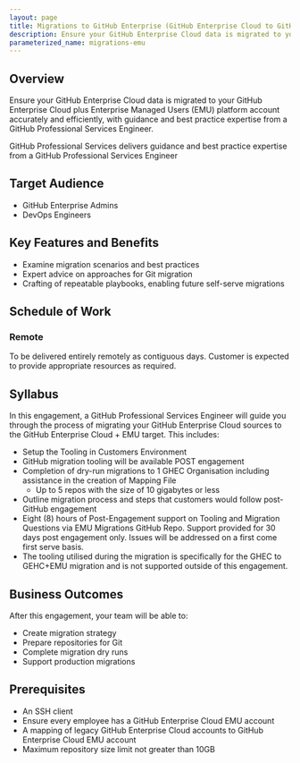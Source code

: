 ```yaml
---
layout: page
title: Migrations to GitHub Enterprise (GitHub Enterprise Cloud to GitHub Enterprise Cloud EMU)
description: Ensure your GitHub Enterprise Cloud data is migrated to your GitHub Enterprise Cloud plus Enterprise Managed Users (EMU) platform account accurately and efficiently.
parameterized_name: migrations-emu
---
```


## Overview

Ensure your GitHub Enterprise Cloud data is migrated to your GitHub Enterprise Cloud plus Enterprise Managed Users (EMU) platform account accurately and efficiently, with guidance and best practice expertise from a GitHub Professional Services Engineer.

GitHub Professional Services delivers guidance and best practice expertise from a GitHub Professional Services Engineer

## Target Audience

- GitHub Enterprise Admins
- DevOps Engineers

## Key Features and Benefits

- Examine migration scenarios and best practices
- Expert advice on approaches for Git migration
- Crafting of repeatable playbooks, enabling future self-serve migrations

## Schedule of Work

### Remote

To be delivered entirely remotely as contiguous days. Customer is expected to provide appropriate resources as required.

## Syllabus

In this engagement, a GitHub Professional Services Engineer will guide you through the process of migrating your GitHub Enterprise Cloud sources to the GitHub Enterprise Cloud + EMU target. This includes:

- Setup the Tooling in Customers Environment
- GitHub migration tooling will be available POST engagement
- Completion of dry-run migrations to 1 GHEC Organisation including assistance in the creation of Mapping File
  - Up to 5 repos with the size of 10 gigabytes or less
- Outline migration process and steps that customers would follow post-GitHub engagement
- Eight (8) hours of Post-Engagement support on Tooling and Migration Questions via EMU Migrations GitHub Repo. Support provided for 30 days post engagement only. Issues will be addressed on a first come first serve basis.
- The tooling utilised during the migration is specifically for the GHEC to GEHC+EMU migration and is not supported outside of this engagement.

## Business Outcomes

After this engagement, your team will be able to:

- Create migration strategy
- Prepare repositories for Git
- Complete migration dry runs
- Support production migrations

## Prerequisites

- An SSH client
- Ensure every employee has a GitHub Enterprise Cloud EMU account
- A mapping of legacy GitHub Enterprise Cloud accounts to GitHub Enterprise Cloud EMU account
- Maximum repository size limit not greater than 10GB
